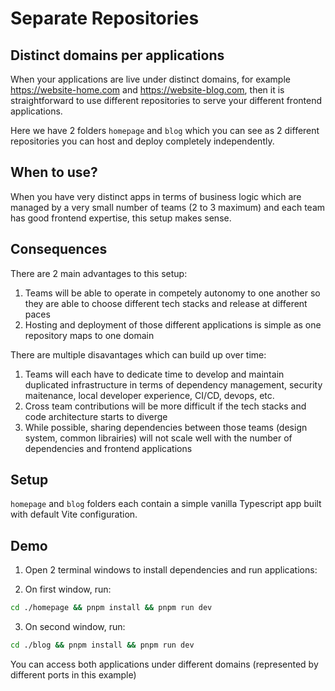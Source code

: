 # Separate Repositories

## Distinct domains per applications

When your applications are live under distinct domains, for example https://website-home.com and https://website-blog.com, then it is straightforward to use different repositories to serve your different frontend applications.

Here we have 2 folders `homepage` and `blog` which you can see as 2 different repositories you can host and deploy completely independently.

## When to use?

When you have very distinct apps in terms of business logic which are managed by a very small number of teams (2 to 3 maximum) and each team has good frontend expertise, this setup makes sense.

## Consequences

There are 2 main advantages to this setup:

1. Teams will be able to operate in competely autonomy to one another so they are able to choose different tech stacks and release at different paces
2. Hosting and deployment of those different applications is simple as one repository maps to one domain

There are multiple disavantages which can build up over time:

1. Teams will each have to dedicate time to develop and maintain duplicated infrastructure in terms of dependency management, security maitenance, local developer experience, CI/CD, devops, etc.
2. Cross team contributions will be more difficult if the tech stacks and code architecture starts to diverge
3. While possible, sharing dependencies between those teams (design system, common librairies) will not scale well with the number of dependencies and frontend applications

## Setup

`homepage` and `blog` folders each contain a simple vanilla Typescript app built with default Vite configuration.

## Demo

1. Open 2 terminal windows to install dependencies and run applications:

2. On first window, run:

```bash
cd ./homepage && pnpm install && pnpm run dev
```

3. On second window, run:

```bash
cd ./blog && pnpm install && pnpm run dev
```

You can access both applications under different domains (represented by different ports in this example)
